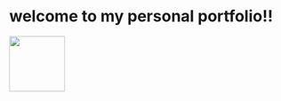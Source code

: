 # welcome to my personal portfolio!! 
<a href="https://juliorivasz.github.io/PortFolio/" target="_blank" >
  <img src="https://png.pngtree.com/png-vector/20220118/ourmid/pngtree-brown-double-button-briefcase-hand-painted-clip-art-elements-png-image_4207112.png" width="100" height="100" />
</a>
